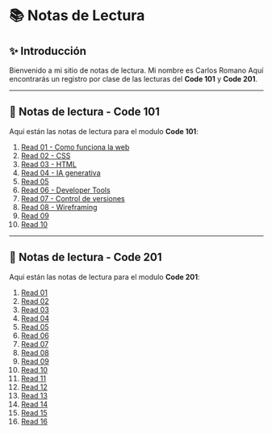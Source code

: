 # 📚 Notas de Lectura

## ✨ Introducción
Bienvenido a mi sitio de notas de lectura. Mi nombre es Carlos Romano  Aquí encontrarás un registro por clase de las lecturas del  **Code 101** y **Code 201**.

---

## 🚀 Notas de lectura - Code 101
Aquí están las notas de lectura para el modulo **Code 101**:

1. [Read 01 - Como funciona la web ](./101/read01.md)  
2. [Read 02 - CSS ](./101/read02.md)  
3. [Read 03 - HTML](./101/read03.md)  
4. [Read 04 - IA generativa](./101/read04.md)  
5. [Read 05](./101/read05.md)  
6. [Read 06 - Developer Tools](./101/read06.md)  
7. [Read 07 - Control de versiones](./101/read07.md)  
8. [Read 08 - Wireframing](./101/read08.md)  
9. [Read 09](./101/read09.md)  
10. [Read 10](./101/read10.md)  

---

## 🌟 Notas de lectura - Code 201
Aquí están las notas de lectura para el modulo **Code 201**:

1. [Read 01](./201/read01.md)  
2. [Read 02](./201/read02.md)  
3. [Read 03](./201/read03.md)  
4. [Read 04](./201/read04.md)  
5. [Read 05](./201/read05.md)  
6. [Read 06](./201/read06.md)  
7. [Read 07](./201/read07.md)  
8. [Read 08](./201/read08.md)  
9. [Read 09](./201/read09.md)  
10. [Read 10](./201/read10.md)  
11. [Read 11](./201/read11.md)  
12. [Read 12](./201/read12.md)  
13. [Read 13](./201/read13.md)  
14. [Read 14](./201/read14.md)  
15. [Read 15](./201/read15.md)  
16. [Read 16](./201/read16.md)  
